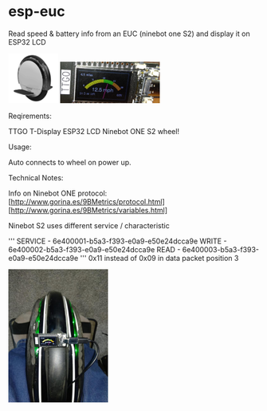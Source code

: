 # esp-euc
Read speed & battery info from an EUC (ninebot one S2) and display it on ESP32 LCD

<img src=https://github.com/mikerr/esp-euc/blob/main/ninebotones2.png width=100> <img src=https://github.com/mikerr/esp-euc/blob/main/IMG_20210512_155312.jpg width=200>

Reqirements:

TTGO T-Display ESP32 LCD
Ninebot ONE S2 wheel!

Usage:

Auto connects to wheel on power up.




Technical Notes:

Info on Ninebot ONE protocol:
[http://www.gorina.es/9BMetrics/protocol.html]
[http://www.gorina.es/9BMetrics/variables.html]

Ninebot S2 uses different service / characteristic

'''
SERVICE - 6e400001-b5a3-f393-e0a9-e50e24dcca9e
WRITE - 6e400002-b5a3-f393-e0a9-e50e24dcca9e
READ - 6e400003-b5a3-f393-e0a9-e50e24dcca9e
'''
0x11 instead of 0x09 in data packet position 3

<img src=https://github.com/mikerr/esp-euc/blob/main/IMG_20210511_122921.jpg width=200>
